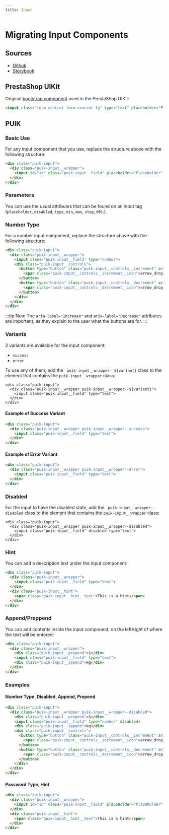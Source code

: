 ```yaml
---
title: Input
---
```


# Migrating Input Components

## Sources

- [Github](https://github.com/PrestaShopCorp/puik/tree/main/packages/components/input)
- [Storybook](https://uikit.prestashop.com/?path=/story/components-input--default)

## PrestaShop UIKit

Original [bootstrap component](https://getbootstrap.com/docs/4.0/components/forms/) used in the PrestaShop UIKit:

```html
<input class="form-control form-control-lg" type="text" placeholder="Placeholder">
```

## PUIK

### Basic Use

For any input component that you use, replace the structure above with the following structure:

```html
<div class="puik-input">
  <div class="puik-input__wrapper">
    <input id="id" class="puik-input__field" placeholder="Placeholder" type="text">
  </div>
</div>
```

### Parameters

You can use the usual attributes that can be found on an input tag (`placeholder`, `disabled`, `type`, `min`, `max`, `step`, etc.).

### Number Type

For a number input component, replace the structure above with the following structure:

```html
<div class="puik-input">
  <div class="puik-input__wrapper">
    <input class="puik-input__field" type="number">
    <div class="puik-input__controls">
      <button type="button" class="puik-input__controls__increment" aria-label="Increase">
        <span class="puik-input__controls__increment__icon">arrow_drop_up</span>
      </button>
      <button type="button" class="puik-input__controls__decrement" aria-label="Decrease">
        <span class="puik-input__controls__decrement__icon">arrow_drop_down</span>
      </button>
    </div>
  </div>
</div>
```

:::tip Note
The `aria-label="Increase"` and `aria-label="Decrease"` attributes are important, as they explain to the user what the buttons are for.
:::

### Variants

2 variants are available for the input component:

- `success`
- `error`

To use any of them, add the ` puik-input__wrapper--${variant}` class to the element that contains the `puik-input__wrapper` class:

```html{2}
<div class="puik-input">
  <div class="puik-input__wrapper puik-input__wrapper--${variant}">
    <input class="puik-input__field" type="text">
  </div>
</div>
```

#### Example of Success Variant

```html
<div class="puik-input">
  <div class="puik-input__wrapper puik-input__wrapper--success">
    <input class="puik-input__field" type="text">
  </div>
</div>
```

#### Example of Error Variant

```html
<div class="puik-input">
  <div class="puik-input__wrapper puik-input__wrapper--error">
    <input class="puik-input__field" type="text">
  </div>
</div>
```

### Disabled

For the input to have the disabled state, add the ` puik-input__wrapper--disabled` class to the element that contains the `puik-input__wrapper` class:

```html{2}
<div class="puik-input">
  <div class="puik-input__wrapper puik-input__wrapper--disabled">
    <input class="puik-input__field" disabled type="text">
  </div>
</div>
```

### Hint

You can add a description text under the input component:

```html
<div class="puik-input">
  <div class="puik-input__wrapper">
    <input class="puik-input__field" type="text">
  </div>
  <div class="puik-input__hint">
    <span class="puik-input__hint__text">This is a hint</span>
  </div>
</div>
```

### Append/Preppend

You can add contents inside the input component, on the left/right of where the text will be entered:

```html
<div class="puik-input">
  <div class="puik-input__wrapper">
    <div class="puik-input__prepend">$</div>
    <input class="puik-input__field" type="text">
    <div class="puik-input__append">kg</div>
  </div>
</div>
```

### Examples

#### Number Type, Disabled, Append, Prepend

```html
<div class="puik-input">
  <div class="puik-input__wrapper puik-input__wrapper--disabled">
    <div class="puik-input__prepend">$</div>
    <input class="puik-input__field" type="number" disabled>
    <div class="puik-input__append">kg</div>
    <div class="puik-input__controls">
      <button type="button" class="puik-input__controls__increment" aria-label="Increase">
        <span class="puik-input__controls__increment__icon">arrow_drop_up</span>
      </button>
      <button type="button" class="puik-input__controls__decrement" aria-label="Decrease">
        <span class="puik-input__controls__decrement__icon">arrow_drop_down</span>
      </button>
    </div>
  </div>
</div>
```

#### Password Type, Hint

```html
<div class="puik-input">
  <div class="puik-input__wrapper">
    <input id="id" class="puik-input__field" placeholder="Placeholder" type="password">
  </div>
  <div class="puik-input__hint">
    <span class="puik-input__hint__text">This is a hint</span>
  </div>
</div>
```
